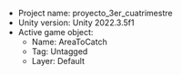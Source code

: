                                                                                                                                                                                                                                                         
<!-- UNITY CODE ASSIST INSTRUCTIONS START -->
- Project name: proyecto_3er_cuatrimestre
- Unity version: Unity 2022.3.5f1
- Active game object:
  - Name: AreaToCatch
  - Tag: Untagged
  - Layer: Default
<!-- UNITY CODE ASSIST INSTRUCTIONS END -->